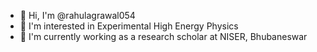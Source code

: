 - 👋 Hi, I'm @rahulagrawal054
- 👀 I'm interested in Experimental High Energy Physics 
- 🌱 I'm currently working as a research scholar at NISER, Bhubaneswar

 
<!---
rahulagrawal054/rahulagrawal054 is a ✨ particular ✨ repository because its `README.md` (this file) appears on your GitHub profile.
You can click the Preview link to take a look at your changes.
--->
